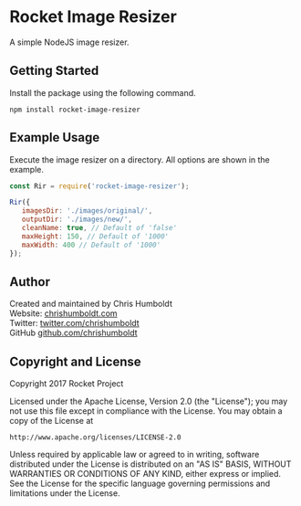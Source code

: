 # Rocket Image Resizer

A simple NodeJS image resizer.

## Getting Started
Install the package using the following command.

```
npm install rocket-image-resizer
```

## Example Usage
Execute the image resizer on a directory. All options are shown in the example.

```javascript
const Rir = require('rocket-image-resizer');

Rir({
   imagesDir: './images/original/',
   outputDir: './images/new/',
   cleanName: true, // Default of 'false'
   maxHeight: 150, // Default of '1000'
   maxWidth: 400 // Default of '1000'
});
```

## Author
Created and maintained by Chris Humboldt<br>
Website: <a href="http://chrishumboldt.com/">chrishumboldt.com</a><br>
Twitter: <a href="https://twitter.com/chrishumboldt">twitter.com/chrishumboldt</a><br>
GitHub <a href="https://github.com/chrishumboldt">github.com/chrishumboldt</a><br>

## Copyright and License
Copyright 2017 Rocket Project

Licensed under the Apache License, Version 2.0 (the "License");
you may not use this file except in compliance with the License.
You may obtain a copy of the License at

    http://www.apache.org/licenses/LICENSE-2.0

Unless required by applicable law or agreed to in writing, software
distributed under the License is distributed on an "AS IS" BASIS,
WITHOUT WARRANTIES OR CONDITIONS OF ANY KIND, either express or implied.
See the License for the specific language governing permissions and
limitations under the License.
